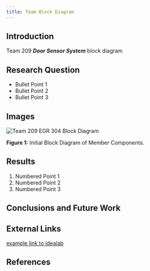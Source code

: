 ```yaml
---
title: Team Block Diagram
---
```


## Introduction

Team 209 **_Door Sensor System_** block diagram

## Research Question

* Bullet Point 1
* Bullet Point 2
* Bullet Point 3

## Images

![Team 209 EGR 304 Block Diagram](https://github.com/user-attachments/assets/2ca4e385-a718-407c-a20c-40343edf80fc)

**Figure 1:** Initial Block Diagram of Member Components.


## Results

1. Numbered Point 1
1. Numbered Point 2
1. Numbered Point 3

## Conclusions and Future Work

## External Links

[example link to idealab](https://idealab.asu.edu)


## References


